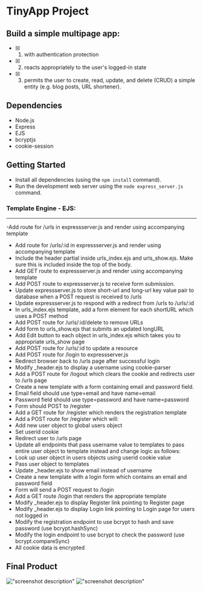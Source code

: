 # TinyApp Project

## Build a simple multipage app:

- [x] 1. with authentication protection
- [x] 2. reacts appropriately to the user's logged-in state
- [x] 3. permits the user to create, read, update, and delete
     (CRUD) a simple entity (e.g. blog posts, URL shortener).

## Dependencies

- Node.js
- Express
- EJS
- bcryptjs
- cookie-session

## Getting Started

- Install all dependencies (using the `npm install` command).
- Run the development web server using the `node express_server.js` command.

###  Template Engine - EJS:

---

-Add route for /urls in expressserver.js and render using accompanying template
- Add route for /urls/:id in expressserver.js and render using accompanying template
- Include the header partial inside urls_index.ejs and urls_show.ejs. Make sure this is included inside the top of the body.
- Add GET route to expressserver.js and render using accompanying template
- Add POST route to expressserver.js to receive form submission.
- Update expressserver.js to store short-url and long-url key value pair to database when a POST request is received to /urls
- Update expressserver.js to respond with a redirect from /urls to /urls/:id
- In urls_index.ejs template, add a form element for each shortURL which uses a POST method
- Add POST route for /urls/:id/delete to remove URLs
- Add form to urls_show.ejs that submits an updated longURL
- Add Edit button to each object in urls_index.ejs which takes you to appropriate urls_show page
- Add POST route for /urls/:id to update a resource
- Add POST route for /login to expressserver.js
- Redirect browser back to /urls page after successful login
- Modify \_header.ejs to display a username using cookie-parser
- Add a POST route for /logout which clears the cookie and redirects user to /urls page
- Create a new template with a form containing email and password field.
- Email field should use type=email and have name=email
- Password field should use type=password and have name=password
- Form should POST to /register
- Add a GET route for /register which renders the registration template
- Add a POST route for /register which will:
- Add new user object to global users object
- Set userid cookie
- Redirect user to /urls page
- Update all endpoints that pass username value to templates to pass entire user object to template instead and change logic as follows:
- Look up user object in users objects using userid cookie value
- Pass user object to templates
- Update \_header.ejs to show email instead of username
- Create a new template with a login form which contains an email and password field
- Form will send a POST request to /login
- Add a GET route /login that renders the appropriate template
- Modify \_header.ejs to display Register link pointing to Register page
- Modify \_header.ejs to display Login link pointing to Login page for users not logged in
- Modify the registration endpoint to use bcrypt to hash and save password (use bcrypt.hashSync)
- Modify the login endpoint to use bcrypt to check the password (use bcrypt.compareSync)
- All cookie data is encrypted

## Final Product

!["screenshot description"](#"./docs/login.png")
!["screenshot description"](#"./docs/urls-page.png")
